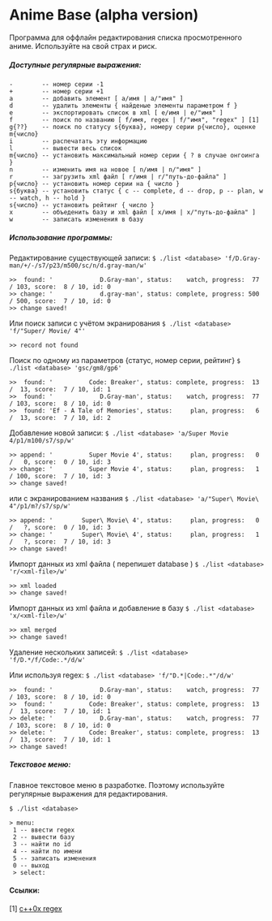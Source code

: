 Anime Base (alpha version)
============

Программа для оффлайн редактирования списка просмотренного аниме. Используйте на свой страх и риск.

##### Доступные регулярные выражения:
    -        -- номер серии -1
    +        -- номер серии +1
    a        -- добавить элемент [ a/имя | a/"имя" ]
    d        -- удалить элементы { найденые элементы параметром f }
    e        -- экспортировать список в xml [ e/имя | e/"имя" ]
    f        -- поиск по названию [ f/имя, regex | f/"имя", "regex" ] [1]
    g{??}    -- поиск по статусу s{буква}, номеру серии p{число}, оценке m{число}
    i        -- распечатать эту информацию
    l        -- вывести весь список
    m{число} -- установить максимальный номер серии { ? в случае онгоинга }
    n        -- изменить имя на новое [ n/имя | n/"имя" ]
    r        -- загрузить xml файл [ r/имя | r/"путь-до-файла" ]
    p{число} -- установить номер серии на { число }
    s{буква} -- установить статуc { c -- complete, d -- drop, p -- plan, w -- watch, h -- hold }
    s{число} -- установить рейтинг { число }
    x        -- объеденить базу и xml файл [ x/имя | x/"путь-до-файла" ]
    w        -- записать изменения в базу

##### Использование программы:
Редактирование существующей записи:
`$ ./list <database> 'f/D.Gray-man/+/-/s7/p23/m500/sc/n/d.gray-man/w'`

    >>  found: '             D.Gray-man', status:    watch, progress:  77 / 103, score:  8 / 10, id: 0
    >> change: '             d.gray-man', status: complete, progress: 500 / 500, score:  7 / 10, id: 0
    >> change saved!

Или поиск записи с учётом экранирования
`$ ./list <database> 'f/"Super/ Movie/ 4"'`

    >> record not found

Поиск по одному из параметров {статус, номер серии, рейтинг}
`$ ./list <database> 'gsc/gm8/gp6'`

    >>  found: '          Code: Breaker', status: complete, progress:  13 /  13, score:  7 / 10, id: 1
    >>  found: '             D.Gray-man', status:    watch, progress:  77 / 103, score:  8 / 10, id: 0
    >>  found: 'Ef - A Tale of Memories', status:     plan, progress:   6 /  13, score:  7 / 10, id: 2

Добавление новой записи:
`$ ./list <database> 'a/Super Movie 4/p1/m100/s7/sp/w'`

    >> append: '          Super Movie 4', status:     plan, progress:   0 /   0, score:  0 / 10, id: 3
    >> change: '          Super Movie 4', status:     plan, progress:   1 / 100, score:  7 / 10, id: 3
    >> change saved!

или с экранированием названия
`$ ./list <database> 'a/"Super\ Movie\ 4"/p1/m?/s7/sp/w'`

    >> append: '        Super\ Movie\ 4', status:     plan, progress:   0 /   ?, score:  0 / 10, id: 3
    >> change: '        Super\ Movie\ 4', status:     plan, progress:   1 /   ?, score:  7 / 10, id: 3
    >> change saved!

Импорт данных из xml файла ( перепишет database )
`$ ./list <database> 'r/<xml-file>/w'`

    >> xml loaded
    >> change saved!

Импорт данных из xml файла и добавление в базу
`$ ./list <database> 'x/<xml-file>/w'`

    >> xml merged
    >> change saved!

Удаление нескольких записей:
`$ ./list <database> 'f/D.*/f/Code:.*/d/w'`

Или используя regex:
`$ ./list <database> 'f/"D.*|Code:.*"/d/w'`

    >>  found: '             D.Gray-man', status:    watch, progress:  77 / 103, score:  8 / 10, id: 0
    >>  found: '          Code: Breaker', status: complete, progress:  13 /  13, score:  7 / 10, id: 1
    >> delete: '             D.Gray-man', status:    watch, progress:  77 / 103, score:  8 / 10, id: 0
    >> delete: '          Code: Breaker', status: complete, progress:  13 /  13, score:  7 / 10, id: 1
    >> change saved!

##### Текстовое меню:
Главное текстовое меню в разработке. Поэтому используйте регулярные выражения для редактирования.

`$ ./list <database>`

    > menu:
     1 -- ввести regex
     2 -- вывести базу
     3 -- найти по id
     4 -- найти по имени
     5 -- записать изменения
     0 -- выход
     > select:

#### Ссылки:
[1] [c++0x regex](http://cpprocks.com/wp-content/uploads/c++11-regex-cheatsheet.pdf)
